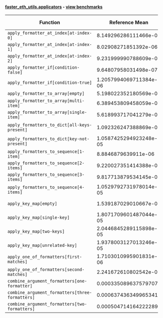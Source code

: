 #### [faster_eth_utils.applicators](https://github.com/BobTheBuidler/faster-eth-utils/blob/fix-bench/faster_eth_utils/applicators.py) - [view benchmarks](https://github.com/BobTheBuidler/faster-eth-utils/blob/fix-bench/benchmarks/test_applicators_benchmarks.py)

| Function | Reference Mean | Faster Mean | % Change | Speedup (%) | x Faster | Faster |
|----------|---------------|-------------|----------|-------------|----------|--------|
| `apply_formatter_at_index[at-index-0]` | 8.149296286111466e-06 | 7.630997120943405e-06 | 6.36% | 6.79% | 1.07x | ✅ |
| `apply_formatter_at_index[at-index-1]` | 8.02908271851392e-06 | 7.640139685411478e-06 | 4.84% | 5.09% | 1.05x | ✅ |
| `apply_formatter_at_index[at-index-2]` | 9.231999990788609e-06 | 7.497000957231927e-06 | 18.79% | 23.14% | 1.23x | ✅ |
| `apply_formatter_if[condition-false]` | 9.64807958031498e-07 | 9.722215663428826e-07 | -0.77% | -0.76% | 0.99x | ❌ |
| `apply_formatter_if[condition-true]` | 1.2057994069711384e-06 | 1.477225819959787e-06 | -22.51% | -18.37% | 0.82x | ❌ |
| `apply_formatter_to_array[empty]` | 5.198022352180569e-06 | 4.543963231269278e-06 | 12.58% | 14.39% | 1.14x | ✅ |
| `apply_formatter_to_array[multi-item]` | 6.389453809458059e-06 | 5.868947895752959e-06 | 8.15% | 8.87% | 1.09x | ✅ |
| `apply_formatter_to_array[single-item]` | 5.618993717041279e-06 | 5.294819441683742e-06 | 5.77% | 6.12% | 1.06x | ✅ |
| `apply_formatters_to_dict[all-keys-present]` | 1.092326247388869e-05 | 1.3882096898370513e-05 | -27.09% | -21.31% | 0.79x | ❌ |
| `apply_formatters_to_dict[key-not-present]` | 1.0587425294923248e-05 | 1.323675036639908e-05 | -25.02% | -20.01% | 0.80x | ❌ |
| `apply_formatters_to_sequence[1-item]` | 8.8846879639911e-06 | 5.289604351913999e-06 | 40.46% | 67.97% | 1.68x | ✅ |
| `apply_formatters_to_sequence[2-items]` | 9.220027351414388e-06 | 5.582467830834032e-06 | 39.45% | 65.16% | 1.65x | ✅ |
| `apply_formatters_to_sequence[3-items]` | 9.817713879534145e-06 | 6.062452305130297e-06 | 38.25% | 61.94% | 1.62x | ✅ |
| `apply_formatters_to_sequence[4-items]` | 1.0529792731978014e-05 | 6.551279251983387e-06 | 37.78% | 60.73% | 1.61x | ✅ |
| `apply_key_map[empty]` | 1.539187029010667e-05 | 1.2434157054404795e-05 | 19.22% | 23.79% | 1.24x | ✅ |
| `apply_key_map[single-key]` | 1.8071709601487044e-05 | 1.4990613007645688e-05 | 17.05% | 20.55% | 1.21x | ✅ |
| `apply_key_map[two-keys]` | 2.0446845289115898e-05 | 1.6927925187168765e-05 | 17.21% | 20.79% | 1.21x | ✅ |
| `apply_key_map[unrelated-key]` | 1.9378003127013246e-05 | 1.609013258438999e-05 | 16.97% | 20.43% | 1.20x | ✅ |
| `apply_one_of_formatters[first-matches]` | 1.7103010995901831e-06 | 1.6482907197512344e-06 | 3.63% | 3.76% | 1.04x | ✅ |
| `apply_one_of_formatters[second-matches]` | 2.241672610802542e-06 | 1.977748570363219e-06 | 11.77% | 13.34% | 1.13x | ✅ |
| `combine_argument_formatters[one-formatter]` | 0.000335089637579707 | 0.001440875389323305 | -330.00% | -76.74% | 0.23x | ❌ |
| `combine_argument_formatters[three-formatters]` | 0.0006374363499653417 | 0.001535005093595046 | -140.81% | -58.47% | 0.42x | ❌ |
| `combine_argument_formatters[two-formatters]` | 0.0005047141642222892 | 0.0014136102227129846 | -180.08% | -64.30% | 0.36x | ❌ |
